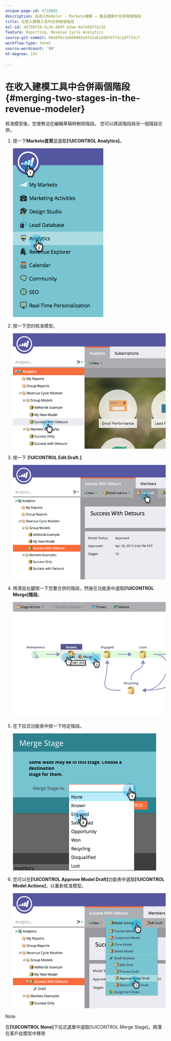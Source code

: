 ```yaml
---
unique-page-id: 4718685
description: 在收入Modeler - Marketo檔案 — 產品檔案中合併兩個階段
title: 在收入建模工具中合併兩個階段
exl-id: d4798f50-5c3e-469f-b3ae-0a7e6977a116
feature: Reporting, Revenue Cycle Analytics
source-git-commit: 09a656c3a0d0002edfa1a61b987bff4c1dff33cf
workflow-type: tm+mt
source-wordcount: '99'
ht-degree: 15%

---
```


# 在收入建模工具中合併兩個階段 {#merging-two-stages-in-the-revenue-modeler}

核准模型後，您便無法在編輯草稿時刪除階段。 您可以將該階段與另一個階段合併。

1. 按一下&#x200B;**Marketo首頁**&#x200B;並選取&#x200B;**[!UICONTROL Analytics]**。

   ![](assets/image2015-4-29-14-3a59-3a9.png)

1. 按一下您的核准模型。

   ![](assets/image2015-4-29-15-3a3-3a15.png)

1. 按一下 **[!UICONTROL Edit Draft.]**

   ![](assets/image2015-4-29-15-3a7-3a3.png)

1. 用滑鼠右鍵按一下您要合併的階段，然後在功能表中選取&#x200B;**[!UICONTROL Merge]階段**。

   ![](assets/image2015-4-29-15-3a10-3a6.png)

1. 在下拉式功能表中按一下特定階段。

   ![](assets/image2015-4-29-15-3a52-3a5.png)

1. 您可以在&#x200B;**[!UICONTROL Approve Model Draft]**&#x200B;功能表中選取&#x200B;**[!UICONTROL Model Actions]**，以重新核准模型。

   ![](assets/image2015-4-29-16-3a5-3a53.png)

>[!NOTE]
>
>在&#x200B;**[!UICONTROL None]**&#x200B;下拉式選單中選取[!UICONTROL Merge Stage]，將潛在客戶從模型中移除
